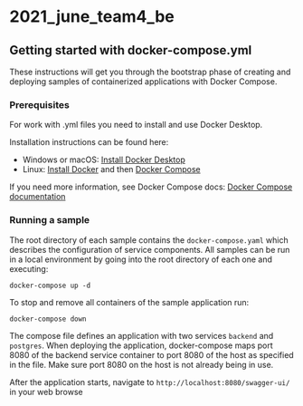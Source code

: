 # 2021_june_team4_be

## Getting started with docker-compose.yml
These instructions will get you through the bootstrap phase of creating and deploying samples of containerized applications with Docker Compose.
### Prerequisites
For work with .yml files you need to install and use Docker Desktop.

Installation instructions can be found here: 
  - Windows or macOS:
    [Install Docker Desktop](https://www.docker.com/get-started)
  - Linux: [Install Docker](https://www.docker.com/get-started) and then
    [Docker Compose](https://github.com/docker/compose)
    
If you need more information, see Docker Compose docs: [Docker Compose documentation](https://docs.docker.com/compose/)   
### Running a sample

The root directory of each sample contains the `docker-compose.yaml` which
describes the configuration of service components. All samples can be run in
a local environment by going into the root directory of each one and executing:

```console
docker-compose up -d
```


To stop and remove all containers of the sample application run:

```console
docker-compose down
```


The compose file defines an application with two services `backend` and `postgres`.
When deploying the application, docker-compose maps port 8080 of the backend service container to port 8080 of the host as specified in the file.
Make sure port 8080 on the host is not already being in use.

After the application starts, navigate to `http://localhost:8080/swagger-ui/` in your web browse
